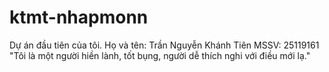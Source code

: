 # ktmt-nhapmonn
Dự án đầu tiên của tôi.
Họ và tên: Trần Nguyễn Khánh Tiên
MSSV: 25119161
"Tôi là một người hiền lành, tốt bụng, người dễ thích nghi với điều mới lạ."
